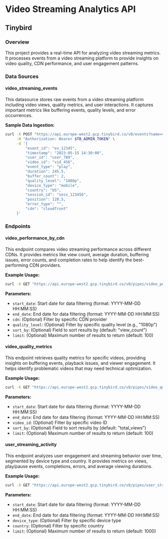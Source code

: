 
# Video Streaming Analytics API

## Tinybird 

### Overview
This project provides a real-time API for analyzing video streaming metrics. It processes events from a video streaming platform to provide insights on video quality, CDN performance, and user engagement patterns.

### Data Sources

#### video_streaming_events
This datasource stores raw events from a video streaming platform including video views, quality metrics, and user interactions. It captures important metrics like buffering events, quality levels, and error occurrences.

**Sample Data Ingestion:**
```bash
curl -X POST "https://api.europe-west2.gcp.tinybird.co/v0/events?name=video_streaming_events" \
     -H "Authorization: Bearer $TB_ADMIN_TOKEN" \
     -d '{
         "event_id": "ev_12345",
         "timestamp": "2023-05-15 14:30:00",
         "user_id": "user_789",
         "video_id": "vid_456",
         "event_type": "play",
         "duration": 245.5,
         "buffer_count": 2,
         "quality_level": "1080p",
         "device_type": "mobile",
         "country": "US",
         "session_id": "sess_123456",
         "position": 120.5,
         "error_type": "",
         "cdn": "cloudfront"
     }'
```

### Endpoints

#### video_performance_by_cdn
This endpoint compares video streaming performance across different CDNs. It provides metrics like view count, average duration, buffering issues, error counts, and completion rates to help identify the best-performing CDN providers.

**Example Usage:**
```bash
curl -X GET "https://api.europe-west2.gcp.tinybird.co/v0/pipes/video_performance_by_cdn.json?token=$TB_ADMIN_TOKEN&start_date=2023-01-01%2000:00:00&end_date=2023-12-31%2023:59:59&cdn=cloudfront"
```

**Parameters:**
- `start_date`: Start date for data filtering (format: YYYY-MM-DD HH:MM:SS)
- `end_date`: End date for data filtering (format: YYYY-MM-DD HH:MM:SS)
- `cdn`: (Optional) Filter by specific CDN provider
- `quality_level`: (Optional) Filter by specific quality level (e.g., "1080p")
- `sort_by`: (Optional) Field to sort results by (default: "view_count")
- `limit`: (Optional) Maximum number of results to return (default: 100)

#### video_quality_metrics
This endpoint retrieves quality metrics for specific videos, providing insights on buffering events, playback issues, and viewer engagement. It helps identify problematic videos that may need technical optimization.

**Example Usage:**
```bash
curl -X GET "https://api.europe-west2.gcp.tinybird.co/v0/pipes/video_quality_metrics.json?token=$TB_ADMIN_TOKEN&start_date=2023-01-01%2000:00:00&end_date=2023-12-31%2023:59:59&video_id=vid_456"
```

**Parameters:**
- `start_date`: Start date for data filtering (format: YYYY-MM-DD HH:MM:SS)
- `end_date`: End date for data filtering (format: YYYY-MM-DD HH:MM:SS)
- `video_id`: (Optional) Filter by specific video ID
- `sort_by`: (Optional) Field to sort results by (default: "total_views")
- `limit`: (Optional) Maximum number of results to return (default: 100)

#### user_streaming_activity
This endpoint analyzes user engagement and streaming behavior over time, segmented by device type and country. It provides metrics on views, play/pause events, completions, errors, and average viewing durations.

**Example Usage:**
```bash
curl -X GET "https://api.europe-west2.gcp.tinybird.co/v0/pipes/user_streaming_activity.json?token=$TB_ADMIN_TOKEN&start_date=2023-01-01%2000:00:00&end_date=2023-12-31%2023:59:59&device_type=mobile&country=US"
```

**Parameters:**
- `start_date`: Start date for data filtering (format: YYYY-MM-DD HH:MM:SS)
- `end_date`: End date for data filtering (format: YYYY-MM-DD HH:MM:SS)
- `device_type`: (Optional) Filter by specific device type
- `country`: (Optional) Filter by specific country
- `limit`: (Optional) Maximum number of results to return (default: 1000)
